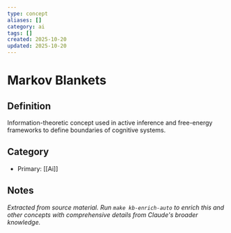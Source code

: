 ```yaml
---
type: concept
aliases: []
category: ai
tags: []
created: 2025-10-20
updated: 2025-10-20
---
```


# Markov Blankets

## Definition

Information-theoretic concept used in active inference and free-energy frameworks to define boundaries of cognitive systems.

## Category

- Primary: [[Ai]]

## Notes

*Extracted from source material. Run `make kb-enrich-auto` to enrich this and other concepts with comprehensive details from Claude's broader knowledge.*
